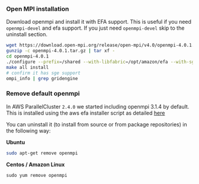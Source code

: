 ### Open MPI installation

Download openmpi and install it with EFA support. This is useful if you need `openmpi-devel` and efa support. 
If you just need `openmpi-devel` skip to the uninstall section.

```bash
wget https://download.open-mpi.org/release/open-mpi/v4.0/openmpi-4.0.1.tar.gz
gunzip -c openmpi-4.0.1.tar.gz | tar xf -
cd openmpi-4.0.1
./configure --prefix=/shared --with-libfabric=/opt/amazon/efa --with-sge # Install in the shared dir on the head-node
make all install
# confirm it has sge support
ompi_info | grep gridengine
```

### Remove default openmpi

In AWS ParallelCluster `2.4.0` we started including openmpi 3.1.4 by default. This is installed using the aws efa installer script as detailed [here](https://docs.aws.amazon.com/AWSEC2/latest/UserGuide/efa-start.html#efa-start-enable)

You can uninstall it (to install from source or from package repositories) in the following way:

**Ubuntu**
```bash
sudo apt-get remove openmpi
```

**Centos / Amazon Linux**
```
sudo yum remove openmpi
```
